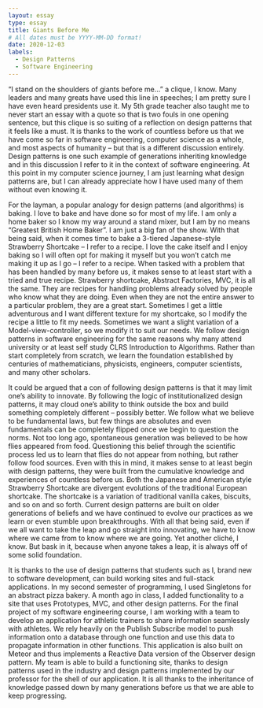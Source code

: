 ```yaml
---
layout: essay
type: essay
title: Giants Before Me
# All dates must be YYYY-MM-DD format!
date: 2020-12-03
labels:
  - Design Patterns
  - Software Engineering
---
```



“I stand on the shoulders of giants before me…” a clique, I know. Many leaders and many greats have used this line in speeches; I am pretty sure I have even heard presidents use it. My 5th grade teacher also taught me to never start an essay with a quote so that is two fouls in one opening sentence, but this clique is so suiting of a reflection on design patterns that it feels like a must. It is thanks to the work of countless before us that we have come so far in software engineering, computer science as a whole, and most aspects of humanity – but that is a different discussion entirely. Design patterns is one such example of generations inheriting knowledge and in this discussion I refer to it in the context of software engineering. At this point in my computer science journey, I am just learning what design patterns are, but I can already appreciate how I have used many of them without even knowing it.


For the layman, a popular analogy for design patterns (and algorithms) is baking. I love to bake and have done so for most of my life. I am only a home baker so I know my way around a stand mixer, but I am by no means “Greatest British Home Baker”. I am just a big fan of the show. With that being said, when it comes time to bake a 3-tiered Japanese-style Strawberry Shortcake – I refer to a recipe. I love the cake itself and I enjoy baking so I will often opt for making it myself but you won’t catch me making it up as I go – I refer to a recipe. When tasked with a problem that has been handled by many before us, it makes sense to at least start with a tried and true recipe. Strawberry shortcake, Abstract Factories, MVC, it is all the same. They are recipes for handling problems already solved by people who know what they are doing. Even when they are not the entire answer to a particular problem, they are a great start. Sometimes I get a little adventurous and I want different texture for my shortcake, so I modify the recipe a little to fit my needs. Sometimes we want a slight variation of a Model-view-controller, so we modify it to suit our needs. We follow design patterns in software engineering for the same reasons why many attend university or at least self study CLRS Introduction to Algorithms. Rather than start completely from scratch, we learn the foundation established by centuries of mathematicians, physicists, engineers, computer scientists, and many other scholars.  


It could be argued that a con of following design patterns is that it may limit one’s ability to innovate. By following the logic of institutionalized design patterns, it may cloud one’s ability to think outside the box and build something completely different – possibly better. We follow what we believe to be fundamental laws, but few things are absolutes and even fundamentals can be completely flipped once we begin to question the norms. Not too long ago, spontaneous generation was believed to be how flies appeared from food. Questioning this belief through the scientific process led us to learn that flies do not appear from nothing, but rather follow food sources. Even with this in mind, it makes sense to at least begin with design patterns, they were built from the cumulative knowledge and experiences of countless before us. Both the Japanese and American style Strawberry Shortcake are divergent evolutions of the traditional European shortcake. The shortcake is a variation of traditional vanilla cakes, biscuits, and so on and so forth. Current design patterns are built on older generations of beliefs and we have continued to evolve our practices as we learn or even stumble upon breakthroughs. With all that being said, even if we all want to take the leap and go straight into innovating, we have to know where we came from to know where we are going. Yet another cliché, I know. But bask in it, because when anyone takes a leap, it is always off of some solid foundation.


It is thanks to the use of design patterns that students such as I, brand new to software development, can build working sites and full-stack applications. In my second semester of programming, I used Singletons for an abstract pizza bakery. A month ago in class, I added functionality to a site that uses Prototypes, MVC, and other design patterns. For the final project of my software engineering course, I am working with a team to develop an application for athletic trainers to share information seamlessly with athletes. We rely heavily on the Publish Subscribe model to push information onto a database through one function and use this data to propagate information in other functions. This application is also built on Meteor and thus implements a Reactive Data version of the Observer design pattern. My team is able to build a functioning site, thanks to design patterns used in the industry and design patterns implemented by our professor for the shell of our application. It is all thanks to the inheritance of knowledge passed down by many generations before us that we are able to keep progressing.



